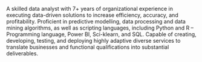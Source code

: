 A skilled data analyst with 7+ years of organizational experience in executing data-driven solutions to increase efficiency, accuracy, and profitability. Proficient in predictive modelling, data processing and data mining algorithms, as well as scripting languages, including Python and R – Programming language, Power BI, Sci-klearn, and SQL. Capable of creating, developing, testing, and deploying highly adaptive diverse services to translate businesses and functional qualifications into substantial deliverables.

<!---
EdwinOsayuki/EdwinOsayuki is a ✨ special ✨ repository because its `README.md` (this file) appears on your GitHub profile.
You can click the Preview link to take a look at your changes.
--->
